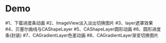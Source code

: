# Demo
#1、下载进度条动画
#2、ImageView淡入淡出切换图片
#3、layer遮罩效果
#4、贝塞尔曲线与CAShapeLayer
#5、CAShapeLayer圆形动画
#6、圆形进度条(封装)
#7、CAGradientLayer色差动画
#8、CAGradientLayer渐变切换图片